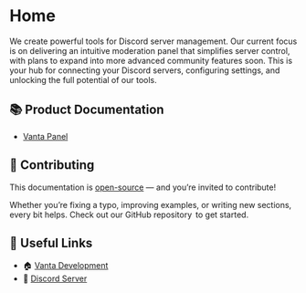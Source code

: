 # Home

We create powerful tools for Discord server management. Our current focus is on delivering an intuitive moderation panel that simplifies server control, with plans to expand into more advanced community features soon. This is your hub for connecting your Discord servers, configuring settings, and unlocking the full potential of our tools.

## 📚 Product Documentation
- [Vanta Panel](./panel/intro)

## 🤝 Contributing
This documentation is [open-source](https://github.com/versa-development/documentation) — and you’re invited to contribute!

Whether you’re fixing a typo, improving examples, or writing new sections, every bit helps. Check out our GitHub repository  to get started.

## 🔗 Useful Links
* 🏠 [Vanta Development](https://vantabot.pages.dev)
* 💬 [Discord Server](https://discord.gg/FsrujTDbvg)
